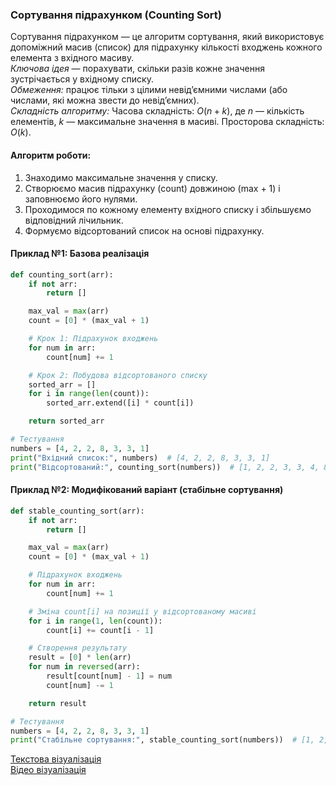 ### Сортування підрахунком (Counting Sort)
Сортування підрахунком — це алгоритм сортування, який використовує допоміжний масив (список) для 
підрахунку кількості входжень кожного елемента з вхідного масиву.  
*Ключова ідея* — порахувати, скільки разів кожне значення зустрічається у вхідному списку.  
*Обмеження:* працює тільки з цілими невід’ємними числами (або числами, які можна звести до невід’ємних).  
*Складність алгоритму:* Часова складність: $O(n + k)$, де $n$ — кількість елементів, $k$ — максимальне значення в масиві.
Просторова складність: $O(k)$.  
 
#### Алгоритм роботи:
1. Знаходимо максимальне значення у списку.
2. Створюємо масив підрахунку (count) довжиною (max + 1) і заповнюємо його нулями.
3. Проходимося по кожному елементу вхідного списку і збільшуємо відповідний лічильник.
4. Формуємо відсортований список на основі підрахунку.

#### Приклад №1: Базова реалізація
```python
def counting_sort(arr):
    if not arr:
        return []

    max_val = max(arr)
    count = [0] * (max_val + 1)

    # Крок 1: Підрахунок входжень
    for num in arr:
        count[num] += 1

    # Крок 2: Побудова відсортованого списку
    sorted_arr = []
    for i in range(len(count)):
        sorted_arr.extend([i] * count[i])

    return sorted_arr

# Тестування
numbers = [4, 2, 2, 8, 3, 3, 1]
print("Вхідний список:", numbers)  # [4, 2, 2, 8, 3, 3, 1]
print("Відсортований:", counting_sort(numbers))  # [1, 2, 2, 3, 3, 4, 8]
```
#### Приклад №2: Модифікований варіант (стабільне сортування)
```python
def stable_counting_sort(arr):
    if not arr:
        return []

    max_val = max(arr)
    count = [0] * (max_val + 1)

    # Підрахунок входжень
    for num in arr:
        count[num] += 1

    # Зміна count[i] на позиції у відсортованому масиві
    for i in range(1, len(count)):
        count[i] += count[i - 1]

    # Створення результату
    result = [0] * len(arr)
    for num in reversed(arr):
        result[count[num] - 1] = num
        count[num] -= 1

    return result

# Тестування
numbers = [4, 2, 2, 8, 3, 3, 1]
print("Стабільне сортування:", stable_counting_sort(numbers))  # [1, 2, 2, 3, 3, 4, 8]
```
[Текстова візуалізація](https://www.geeksforgeeks.org/counting-sort/)  
[Відео візуалізація](https://www.youtube.com/watch?v=7zuGmKfUt7s)  